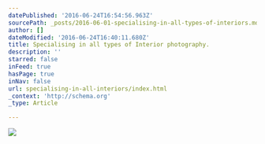 ```yaml
---
datePublished: '2016-06-24T16:54:56.963Z'
sourcePath: _posts/2016-06-01-specialising-in-all-types-of-interiors.md
author: []
dateModified: '2016-06-24T16:40:11.680Z'
title: Specialising in all types of Interior photography.
description: ''
starred: false
inFeed: true
hasPage: true
inNav: false
url: specialising-in-all-interiors/index.html
_context: 'http://schema.org'
_type: Article

---
```

![](https://s3-us-west-2.amazonaws.com/the-grid-img/p/eae6bbc3c87dbb54b9e9f14b6cd43ca972c238db.jpg)